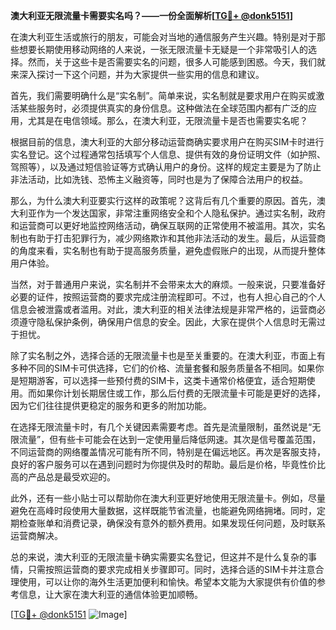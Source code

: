 **澳大利亚无限流量卡需要实名吗？——一份全面解析[[TG💪+ @donk5151](https://t.me/s/donk5151)]**

在澳大利亚生活或旅行的朋友，可能会对当地的通信服务产生兴趣。特别是对于那些想要长期使用移动网络的人来说，一张无限流量卡无疑是一个非常吸引人的选择。然而，关于这些卡是否需要实名的问题，很多人可能感到困惑。今天，我们就来深入探讨一下这个问题，并为大家提供一些实用的信息和建议。

首先，我们需要明确什么是“实名制”。简单来说，实名制就是要求用户在购买或激活某些服务时，必须提供真实的身份信息。这种做法在全球范围内都有广泛的应用，尤其是在电信领域。那么，在澳大利亚，无限流量卡是否也需要实名呢？

根据目前的信息，澳大利亚的大部分移动运营商确实要求用户在购买SIM卡时进行实名登记。这个过程通常包括填写个人信息、提供有效的身份证明文件（如护照、驾照等），以及通过短信验证等方式确认用户的身份。这样的规定主要是为了防止非法活动，比如洗钱、恐怖主义融资等，同时也是为了保障合法用户的权益。

那么，为什么澳大利亚要实行这样的政策呢？这背后有几个重要的原因。首先，澳大利亚作为一个发达国家，非常注重网络安全和个人隐私保护。通过实名制，政府和运营商可以更好地监控网络活动，确保互联网的正常使用不被滥用。其次，实名制也有助于打击犯罪行为，减少网络欺诈和其他非法活动的发生。最后，从运营商的角度来看，实名制也有助于提高服务质量，避免虚假账户的出现，从而提升整体用户体验。

当然，对于普通用户来说，实名制并不会带来太大的麻烦。一般来说，只要准备好必要的证件，按照运营商的要求完成注册流程即可。不过，也有人担心自己的个人信息会被泄露或者滥用。对此，澳大利亚的相关法律法规是非常严格的，运营商必须遵守隐私保护条例，确保用户信息的安全。因此，大家在提供个人信息时无需过于担忧。

除了实名制之外，选择合适的无限流量卡也是至关重要的。在澳大利亚，市面上有多种不同的SIM卡可供选择，它们的价格、流量套餐和服务质量各不相同。如果你是短期游客，可以选择一些预付费的SIM卡，这类卡通常价格便宜，适合短期使用。而如果你计划长期居住或工作，那么后付费的无限流量卡可能是更好的选择，因为它们往往提供更稳定的服务和更多的附加功能。

在选择无限流量卡时，有几个关键因素需要考虑。首先是流量限制，虽然说是“无限流量”，但有些卡可能会在达到一定使用量后降低网速。其次是信号覆盖范围，不同运营商的网络覆盖情况可能有所不同，特别是在偏远地区。再次是客服支持，良好的客户服务可以在遇到问题时为你提供及时的帮助。最后是价格，毕竟性价比高的产品总是最受欢迎的。

此外，还有一些小贴士可以帮助你在澳大利亚更好地使用无限流量卡。例如，尽量避免在高峰时段使用大量数据，这样既能节省流量，也能避免网络拥堵。同时，定期检查账单和消费记录，确保没有意外的额外费用。如果发现任何问题，及时联系运营商解决。

总的来说，澳大利亚的无限流量卡确实需要实名登记，但这并不是什么复杂的事情，只需按照运营商的要求完成相关步骤即可。同时，选择合适的SIM卡并注意合理使用，可以让你的海外生活更加便利和愉快。希望本文能为大家提供有价值的参考信息，让大家在澳大利亚的通信体验更加顺畅。

[[TG💪+ @donk5151](https://t.me/s/donk5151) ![Image](https://i.postimg.cc/rwNCRYN7/Snipaste-2025-04-30-17-27-05.png)]